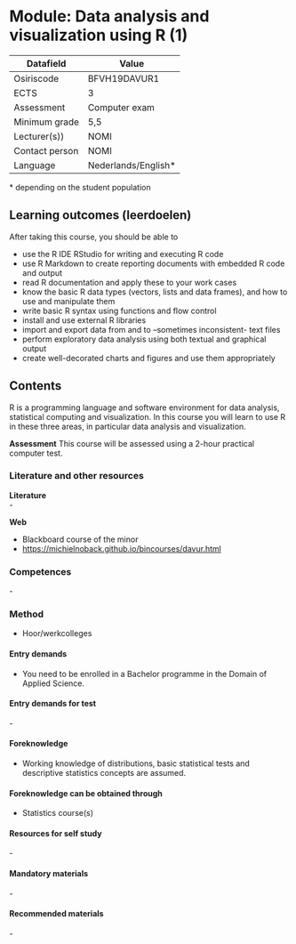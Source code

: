 # Module: Data analysis and visualization using R (1)

| Datafield  | Value |
| ------------- | ------------- |
| Osiriscode  | BFVH19DAVUR1  |
| ECTS  | 3 |
| Assessment  | Computer exam |
| Minimum grade  | 5,5 |
| Lecturer(s))  | NOMI |
| Contact person  | NOMI |
| Language  | Nederlands/English* |
\* depending on the student population

## Learning outcomes (leerdoelen)

After taking this course, you should be able to

- use the R IDE RStudio for writing and executing R code
- use R Markdown to create reporting documents with embedded R code and output
- read R documentation and apply these to your work cases
- know the basic R data types (vectors, lists and data frames), and how to use and manipulate them
- write basic R syntax using functions and flow control
- install and use external R libraries
- import and export data from and to –sometimes inconsistent- text files
- perform exploratory data analysis using both textual and graphical output
- create well-decorated charts and figures and use them appropriately

## Contents

R is a programming language and software environment for data analysis, statistical computing and visualization. In this course you will learn to use R in these three areas, in particular data analysis and visualization. 

**Assessment**
This course will be assessed using a 2-hour practical computer test. 

### Literature and other resources

**Literature**  
\-

**Web**
- Blackboard course of the minor
- https://michielnoback.github.io/bincourses/davur.html
### Competences
\- 

### Method  
- Hoor/werkcolleges

#### Entry demands 
- You need to be enrolled in a Bachelor programme in the Domain of Applied Science. 

#### Entry demands for test
\- 

#### Foreknowledge
- Working knowledge of distributions, basic statistical tests and descriptive statistics concepts are assumed.

#### Foreknowledge can be obtained through
- Statistics course(s)

#### Resources for self study
\-

#### Mandatory materials
\-

#### Recommended materials
\-



